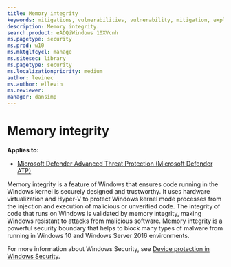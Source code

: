 ```yaml
---
title: Memory integrity
keywords: mitigations, vulnerabilities, vulnerability, mitigation, exploit, exploits, emet
description: Memory integrity.
search.product: eADQiWindows 10XVcnh
ms.pagetype: security
ms.prod: w10
ms.mktglfcycl: manage
ms.sitesec: library
ms.pagetype: security
ms.localizationpriority: medium
author: levinec
ms.author: ellevin
ms.reviewer: 
manager: dansimp
---
```


# Memory integrity

**Applies to:**

- [Microsoft Defender Advanced Threat Protection (Microsoft Defender ATP)](https://go.microsoft.com/fwlink/p/?linkid=2069559)

Memory integrity is a feature of Windows that ensures code running in the Windows kernel is securely designed and trustworthy. It uses hardware virtualization and Hyper-V to protect Windows kernel mode processes from the injection and execution of malicious or unverified code. The integrity of code that runs on Windows is validated by memory integrity, making Windows resistant to attacks from malicious software. Memory integrity is a powerful security boundary that helps to block many types of malware from running in Windows 10 and Windows Server 2016 environments.

For more information about Windows Security, see [Device protection in Windows Security](https://support.microsoft.com/help/4096339/windows-10-device-protection-in-windows-defender-security-center).
